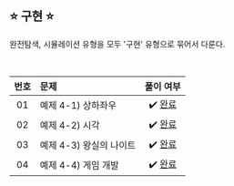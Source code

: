 ## ⭐️ 구현 ⭐️ 

완전탐색, 시뮬레이션 유형을 모두 '구현' 유형으로 묶어서 다룬다. 

<br>

| **번호** | **문제** | **풀이 여부** |
|:--------:|:--------|:-------------:|
| 01 | 예제 4-1) 상하좌우 | ✔️ [완료](https://github.com/yuuforest/Baekjoon/blob/main/%EC%9D%B4%EC%BD%94%ED%85%8C/chapter04/%EC%83%81%ED%95%98%EC%A2%8C%EC%9A%B0.py) |
| 02 | 예제 4-2) 시각 | ✔️ [완료](https://github.com/yuuforest/Baekjoon/blob/main/%EC%9D%B4%EC%BD%94%ED%85%8C/chapter04/%EC%8B%9C%EA%B0%81.py) |
| 03 | 예제 4-3) 왕실의 나이트 | ✔️ [완료](https://github.com/yuuforest/Baekjoon/commit/e68cb58ce6e044dee8ca4bb78bfe9665f8b2fcec) |
| 04 | 예제 4-4) 게임 개발 | ✔️ [완료](https://github.com/yuuforest/Baekjoon/blob/main/%EC%9D%B4%EC%BD%94%ED%85%8C/chapter04/%EA%B2%8C%EC%9E%84%20%EA%B0%9C%EB%B0%9C.py) |
